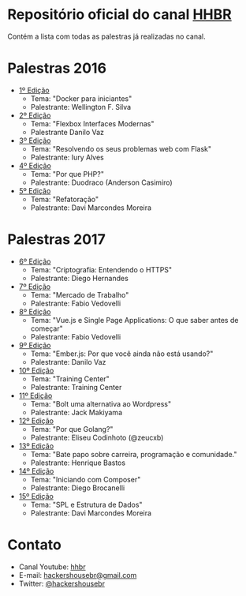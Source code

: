 # Repositório oficial do canal [HHBR](https://www.youtube.com/channel/UCh1xOy7SP_KyRn4wTNVvFHw)

Contém a lista com todas as palestras já realizadas no canal.

# Palestras 2016
 - [1º Edição](https://github.com/hackers-house-br/palestras/blob/master/1_edicao.md) 
     - Tema: "Docker para iniciantes"
     - Palestrante: Wellington F. Silva
 - [2º Edição](https://github.com/hackers-house-br/palestras/blob/master/2_edicao.md)
     - Tema: "Flexbox Interfaces Modernas" 
     - Palestrante Danilo Vaz
 - [3º Edição](https://github.com/hackers-house-br/palestras/blob/master/3_edicao.md)
      - Tema: "Resolvendo os seus problemas web com Flask" 
      - Palestrante: Iury Alves
 - [4º Edição](https://github.com/hackers-house-br/palestras/blob/master/4_eidcao.md)
      - Tema: "Por que PHP?" 
      - Palestrante: Duodraco (Anderson Casimiro)
 - [5º Edição](https://github.com/hackers-house-br/palestras/blob/master/5_edicao.md)
      - Tema: "Refatoração" 
      - Palestrante: Davi Marcondes Moreira

# Palestras 2017
 - [6º Edição](https://github.com/hackers-house-br/palestras/blob/master/6_edicao.md) 
     - Tema: "Criptografia: Entendendo o HTTPS"
     - Palestrante: Diego Hernandes
 - [7º Edição](https://github.com/hackers-house-br/palestras/blob/master/7_edicao.md) 
     - Tema: "Mercado de Trabalho"
     - Palestrante: Fabio Vedovelli
 - [8º Edição](https://github.com/hackers-house-br/palestras/blob/master/8_edicao.md) 
     - Tema: "Vue.js e Single Page Applications: O que saber antes de começar"
     - Palestrante: Fabio Vedovelli
 - [9º Edição](https://github.com/hackers-house-br/palestras/blob/master/9_edicao.md) 
     - Tema: "Ember.js: Por que você ainda não está usando?"
     - Palestrante: Danilo Vaz
 - [10º Edição](https://github.com/hackers-house-br/palestras/blob/master/10_edicao.md) 
     - Tema: "Training Center"
     - Palestrante: Training Center
 - [11º Edição](https://github.com/hackers-house-br/palestras/blob/master/11_edicao.md) 
     - Tema: "Bolt uma alternativa ao Wordpress"
     - Palestrante: Jack Makiyama
 - [12º Edição](https://github.com/hackers-house-br/palestras/blob/master/12_edicao.md) 
     - Tema: "Por que Golang?"
     - Palestrante: Eliseu Codinhoto (@zeucxb)
 - [13º Edição](https://github.com/hackers-house-br/palestras/blob/master/13_edicao.md) 
     - Tema: "Bate papo sobre carreira, programação e comunidade."
     - Palestrante: Henrique Bastos
 - [14º Edição](https://github.com/hackers-house-br/palestras/blob/master/14_edicao.md) 
     - Tema: "Iniciando com Composer"
     - Palestrante: Diego Brocanelli
 - [15º Edição](https://github.com/hackers-house-br/palestras/blob/master/15_edicao.md) 
     - Tema: "SPL e Estrutura de Dados"
     - Palestrante: Davi Marcondes Moreira     
     
# Contato
 - Canal Youtube: [hhbr](https://youtube.com/hhbrtech)
 - E-mail: hackershousebr@gmail.com
 - Twitter: [@hackershousebr](twitter.com/hackershousebr)
